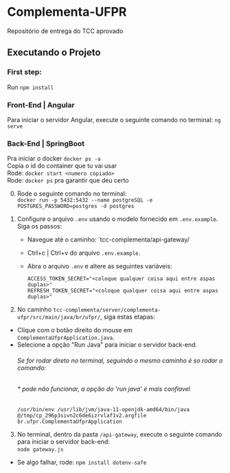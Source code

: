 # Complementa-UFPR
Repositório de entrega do TCC aprovado

## Executando o Projeto

### First step: <br>
Run ```npm install```

### Front-End | Angular

Para iniciar o servidor Angular, execute o seguinte comando no terminal:
```ng serve```


### Back-End | SpringBoot

Pra iniciar o docker
```docker ps -a```<br>
Copia o id do container que tu vai usar<br>
Rode:
```docker start <numero copiado>```<br>
Rode: ```docker ps```
 pra garantir que deu certo

0. Rode o seguinte comando no terminal:<br>
```docker run -p 5432:5432 --name postgreSQL -e POSTGRES_PASSWORD=postgres -d postgres```


1. Configure o arquivo `.env` usando o modelo fornecido em `.env.example`. Siga os passos:

   - Navegue até o caminho: `tcc-complementa/api-gateway/
   - Ctrl+c | Ctrl+v do arquivo `.env.example`.
   - Abra o arquivo `.env` e altere as seguintes variáveis:

     ```
     ACCESS_TOKEN_SECRET="<coloque qualquer coisa aqui entre aspas duplas>"
     REFRESH_TOKEN_SECRET="<coloque qualquer coisa aqui entre aspas duplas>"
     ```
2. No caminho `tcc-complementa/server/complementa-ufpr/src/main/java/br/ufpr/`, siga estas etapas:

- Clique com o botão direito do mouse em `ComplementaUfprApplication.java`.
- Selecione a opção "Run Java" para iniciar o servidor back-end.
  ###### Se for rodar direto no terminal, seguindo o mesmo caminho é so rodar o comando:
  ###### * pode não funcionar, a opção do 'run java' é mais confiavel
  ```
  /usr/bin/env /usr/lib/jvm/java-11-openjdk-amd64/bin/java @/tmp/cp_296p3sivn2c6de6izrvlaf1v2.argfile br.ufpr.ComplementaUfprApplication
  ```

3. No terminal, dentro da pasta `/api-gateway`, execute o seguinte comando para iniciar o servidor back-end:
<br>```node gateway.js```<br>
* Se algo falhar, rode: ```npm install dotenv-safe```
